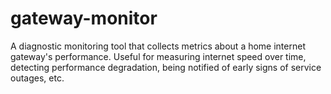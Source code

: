 # gateway-monitor
A diagnostic monitoring tool that collects metrics about a home internet gateway's performance. Useful for measuring internet speed over time, detecting performance degradation, being notified of early signs of service outages, etc.
